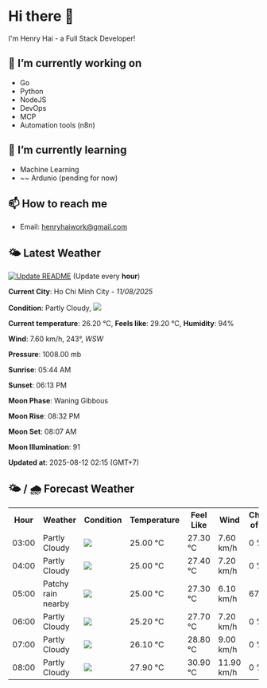 # Hi there 👋

I'm Henry Hai - a Full Stack Developer!

## 🔭 I’m currently working on

- Go
- Python
- NodeJS
- DevOps
- MCP
- Automation tools (n8n)

## 🌱 I’m currently learning

- Machine Learning
- ~~ Ardunio (pending for now)

## 📫 How to reach me

- Email: <henryhaiwork@gmail.com>

## 🌤️ Latest Weather
[![Update README](https://github.com/henry0hai/henry0hai/actions/workflows/udpateReadme.yml/badge.svg)](https://github.com/henry0hai/henry0hai/actions/workflows/udpateReadme.yml)
(Update every **hour**)
<!-- CURRENT_WEATHER:START -->
**Current City**: Ho Chi Minh City - *11/08/2025*

**Condition**: Partly Cloudy, <img src="https://cdn.weatherapi.com/weather/64x64/night/116.png"/>

**Current temperature**: 26.20 °C, **Feels like**: 29.20 °C, **Humidity**: 94%

**Wind**: 7.60 km/h, 243°, *WSW*

**Pressure**: 1008.00 mb

**Sunrise**: 05:44 AM

**Sunset**: 06:13 PM

**Moon Phase**: Waning Gibbous

**Moon Rise**: 08:32 PM

**Moon Set**: 08:07 AM

**Moon Illumination**: 91

**Updated at**: 2025-08-12 02:15 (GMT+7)<!-- CURRENT_WEATHER:END -->

## 🌤️ / 🌧️ Forecast Weather
<!-- FORECAST_WEATHER:START -->
<table>
		<tr>
			<th>Hour</th>
			<th>Weather</th>
			<th>Condition</th>
			<th>Temperature</th>
			<th>Feel Like</th>
			<th>Wind</th>
			<th>Chance of Rain</th>
		</tr>
				<tr>
					<td>03:00</td>
					<td>Partly Cloudy </td>
					<td><img src='https://cdn.weatherapi.com/weather/64x64/night/116.png'/></td>
					<td>25.00 °C</td>
					<td>27.30 °C</td>
					<td>7.60 km/h</td>
					<td>0 %</td>
				</tr>
				<tr>
					<td>04:00</td>
					<td>Partly Cloudy </td>
					<td><img src='https://cdn.weatherapi.com/weather/64x64/night/116.png'/></td>
					<td>25.00 °C</td>
					<td>27.40 °C</td>
					<td>7.20 km/h</td>
					<td>0 %</td>
				</tr>
				<tr>
					<td>05:00</td>
					<td>Patchy rain nearby</td>
					<td><img src='https://cdn.weatherapi.com/weather/64x64/night/176.png'/></td>
					<td>25.00 °C</td>
					<td>27.30 °C</td>
					<td>6.10 km/h</td>
					<td>67 %</td>
				</tr>
				<tr>
					<td>06:00</td>
					<td>Partly Cloudy </td>
					<td><img src='https://cdn.weatherapi.com/weather/64x64/day/116.png'/></td>
					<td>25.20 °C</td>
					<td>27.70 °C</td>
					<td>7.20 km/h</td>
					<td>0 %</td>
				</tr>
				<tr>
					<td>07:00</td>
					<td>Partly Cloudy </td>
					<td><img src='https://cdn.weatherapi.com/weather/64x64/day/116.png'/></td>
					<td>26.10 °C</td>
					<td>28.80 °C</td>
					<td>9.00 km/h</td>
					<td>0 %</td>
				</tr>
				<tr>
					<td>08:00</td>
					<td>Partly Cloudy </td>
					<td><img src='https://cdn.weatherapi.com/weather/64x64/day/116.png'/></td>
					<td>27.90 °C</td>
					<td>30.90 °C</td>
					<td>11.90 km/h</td>
					<td>0 %</td>
				</tr>
</table>
<!-- FORECAST_WEATHER:END -->
